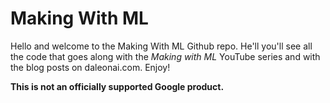 # Making With ML

Hello and welcome to the Making With ML Github repo. He'll you'll see
all the code that goes along with the _Making with ML_ YouTube series
and with the blog posts on daleonai.com. Enjoy!

**This is not an officially supported Google product.**